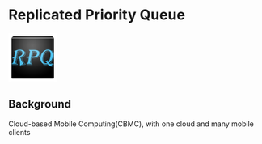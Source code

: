 # Replicated Priority Queue
[![RPQ](https://github.com/elem-azar-unis/RPQ/blob/master/RPQ-client/res/drawable-xhdpi/ic_launcher.png)](https://github.com/elem-azar-unis/RPQ)
## Background
Cloud-based Mobile Computing(CBMC), with one cloud and many mobile clients
